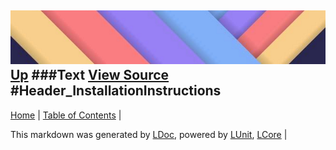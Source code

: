 ![](../Content/LDoc-banner-small.png "")
[Up](Text.md)
###Text
[View Source](Text.md)
#Header_InstallationInstructions
---

[Home](../../README.md) | [Table of Contents](../../TableOfContents.md) | 


This markdown was generated by [LDoc](https://github.com/CodeSingularity/LDoc), powered by [LUnit](https://github.com/CodeSingularity/LUnit), [LCore](https://github.com/CodeSingularity/LCore) | 

